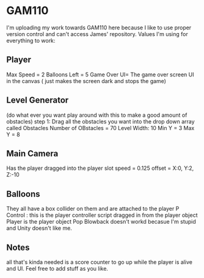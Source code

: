 # GAM110
I'm uploading my work towards GAM110 here because I like to use proper version control and can't access James' repository.
Values I'm using for everything to work:

## Player
Max Speed = 2
Balloons Left = 5
Game Over UI= The game over screen UI in the canvas ( just makes the screen dark and stops the game)

## Level Generator
(do what ever you want play around with this to make a good amount of obstacles)
step 1: Drag all the obstacles you want into the drop down array called Obstacles
Number of OBstacles = 70 
Level Width: 10
Min Y = 3
Max Y = 8

## Main Camera
Has the player dragged into the player slot
speed = 0.125
offset = X:0, Y:2, Z:-10

## Balloons
They all have a box collider on them and are attached to the player
P Control : this is the player controller script dragged in from the player object
Player is the player object
Pop Blowback doesn't workd becasue I'm stupid and Unity doesn't like me.

## Notes

all that's kinda needed is a score counter to go up while the player is alive and UI. Feel free to add stuff as you like.
